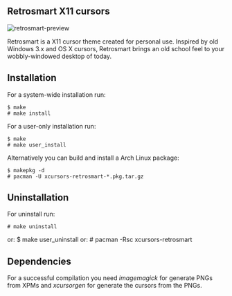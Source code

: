 Retrosmart X11 cursors
----------------------

![retrosmart-preview](https://raw.githubusercontent.com/mdomlop/retrosmart-x11-cursors/master/preview.gif "Retrosmart X11 cursor theme preview")

Retrosmart is a X11 cursor theme created for personal use. Inspired by old
Windows 3.x and OS X cursors, Retrosmart brings an old school feel to your
wobbly-windowed desktop of today.

Installation
------------

For a system-wide installation run:

    $ make
    # make install

For a user-only installation run:

    $ make
    # make user_install

Alternatively you can build and install a Arch Linux package:

    $ makepkg -d
    # pacman -U xcursors-retrosmart-*.pkg.tar.gz

Uninstallation
--------------

For uninstall run:

    # make uninstall
or:
    $ make user_uninstall
or:
    # pacman -Rsc xcursors-retrosmart

Dependencies
------------

For a successful compilation you need *imagemagick* for generate PNGs from XPMs
and *xcursorgen* for generate the cursors from the PNGs.
